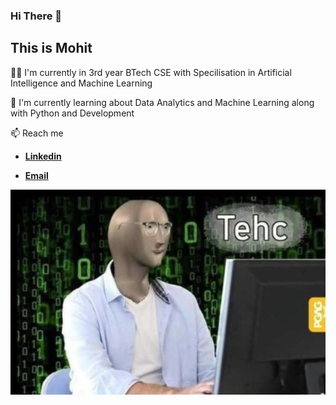 ### Hi There 👋
## This is Mohit

👩‍💻 I'm currently in 3rd year BTech CSE with Specilisation in Artificial Intelligence and Machine Learning

🧠 I'm currently learning about Data Analytics and Machine Learning along with Python and Development

📫 Reach me

- [**Linkedin**](https://www.linkedin.com/)

- [**Email**](mohitsharma1006@gmail.com/)

![Image](https://raw.githubusercontent.com/Accession79/Accession79/main/githubimg.jpg)
